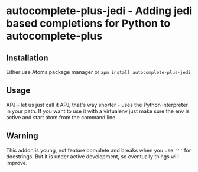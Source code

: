 # autocomplete-plus-jedi - Adding jedi based completions for Python to autocomplete-plus

## Installation
Either use Atoms package manager or `apm install autocomplete-plus-jedi`

## Usage
APJ - let us just call it APJ, that's way shorter - uses the Python interpreter
in your path. If you want to use it with a virtualenv just make sure the env is
active and start atom from the command line.

## Warning
This addon is young, not feature complete and breaks when you use `'''` for
docstrings. But it is under active development, so eventually things will
improve.
